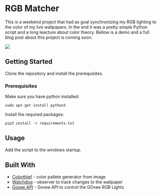 # RGB Matcher
This is a weekend project that had as goal synchronizing my RGB lighting to the color of my live wallpapers. In the end it was a pretty simple Python script and a long leacture about color theory. Bellow is a demo and a full blog post about this project is coming soon.

![](https://github.com/ransaked1/RGBMatcher/blob/master/RGBMaker.gif)

## Getting Started
Clone the repository and install the prerequisites.

### Prerequisites

Make sure you have python installed:
```
sudo apt-get install python3
```

Install the required packages:
```
pip3 install -r requirements.txt
```
## Usage

Add the script to the windows startup.

## Built With
* [Colorthief](https://pypi.org/project/colorthief/) - color pallete generator from image
* [Watchdog](https://pypi.org/project/watchdog/) - observer to track changes to the wallpaper
* [Govee API](https://pypi.org/project/govee-api-laggat/) - Govee API to control the GOvee RGB Lights
